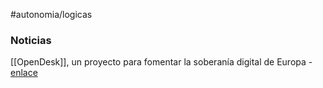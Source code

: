 #autonomia/logicas 


### Noticias

[[OpenDesk]], un proyecto para fomentar la soberanía digital de Europa - [enlace](https://www.muylinux.com/2023/10/23/opendesk-soberania-digital-europa/)